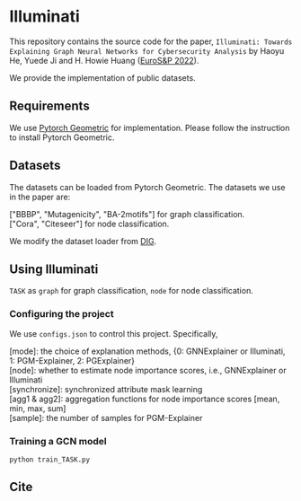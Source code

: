 # Illuminati

This repository contains the source code for the paper, `Illuminati: Towards Explaining Graph Neural Networks for Cybersecurity Analysis` by Haoyu He, Yuede Ji and H. Howie Huang ([EuroS&P 2022](https://www.ieee-security.org/TC/EuroSP2022/)).

We provide the implementation of public datasets.

## Requirements

We use [Pytorch Geometric](https://pytorch-geometric.readthedocs.io/en/latest/#) for implementation. Please follow the instruction to install Pytorch Geometric.

## Datasets

The datasets can be loaded from Pytorch Geometric. The datasets we use in the paper are:

\["BBBP", "Mutagenicity", "BA-2motifs"\] for graph classification. <br/>
\["Cora", "Citeseer"\] for node classification.

We modify the dataset loader from [DIG](https://github.com/divelab/DIG).

## Using Illuminati

`TASK` as `graph` for graph classification, `node` for node classification.

### Configuring the project

We use `configs.json` to control this project. Specifically,

\[mode\]: the choice of explanation methods, {0: GNNExplainer or Illuminati, 1: PGM-Explainer, 2: PGExplainer} <br/>
\[node\]: whether to estimate node importance scores, i.e., GNNExplainer or Illuminati <br/>
\[synchronize\]: synchronized attribute mask learning <br/>
\[agg1 & agg2\]: aggregation functions for node importance scores \[mean, min, max, sum\] <br/>
\[sample\]: the number of samples for PGM-Explainer

### Training a GCN model

```
python train_TASK.py
```

## Cite

```
```
